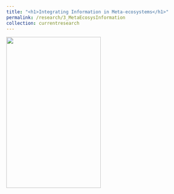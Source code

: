 ```yaml
---
title: "<h1>Integrating Information in Meta-ecosystems</h1>"
permalink: /research/3_MetaEcosysInformation
collection: currentresearch
---
```


<img src="" alt="" style = "width:250px;height:400px;margin-right:15px;float:left">

